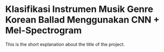 # Klasifikasi Instrumen Musik Genre Korean Ballad Menggunakan CNN + Mel-Spectrogram
This is the short explanation about the title of the project.
